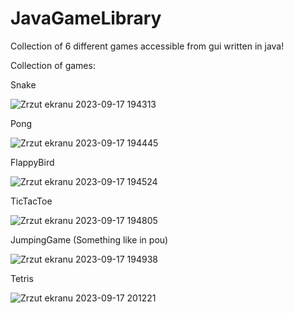 # JavaGameLibrary
Collection of 6 different games accessible from gui written in java!

Collection of games:

Snake

![Zrzut ekranu 2023-09-17 194313](https://github.com/ZeroDay0101/JavaGameLibrary/assets/125507344/38b58fa2-08a8-483c-9c40-83f6f47ed3bf)

Pong

![Zrzut ekranu 2023-09-17 194445](https://github.com/ZeroDay0101/JavaGameLibrary/assets/125507344/c45c5328-9248-4d82-819f-96802c5cad40)

FlappyBird

![Zrzut ekranu 2023-09-17 194524](https://github.com/ZeroDay0101/JavaGameLibrary/assets/125507344/53d5c012-2b5b-486e-b20e-9185fd31854a)

TicTacToe

![Zrzut ekranu 2023-09-17 194805](https://github.com/ZeroDay0101/JavaGameLibrary/assets/125507344/c8e340a2-5c7b-4191-b7ae-4f3338a8180e)

JumpingGame (Something like in pou)

![Zrzut ekranu 2023-09-17 194938](https://github.com/ZeroDay0101/JavaGameLibrary/assets/125507344/195b58d7-602c-4429-a5e3-111763f9f335)


Tetris

![Zrzut ekranu 2023-09-17 201221](https://github.com/ZeroDay0101/JavaGameLibrary/assets/125507344/312c909f-35da-4d5e-8daa-fda0fe624037)
